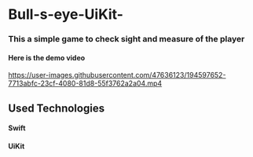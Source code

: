 # Bull-s-eye-UiKit-

### This a simple game to check sight and measure of the player
#### Here is the demo video

https://user-images.githubusercontent.com/47636123/194597652-7713abfc-23cf-4080-81d8-55f3762a2a04.mp4

## Used Technologies
#### Swift
#### UiKit
